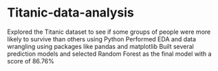 # Titanic-data-analysis

Explored the Titanic dataset to see if some groups of people were more likely to survive than others using Python
Performed EDA and data wrangling using packages like pandas and matplotlib
Built several prediction models and selected Random Forest as the final model with a score of 86.76%
